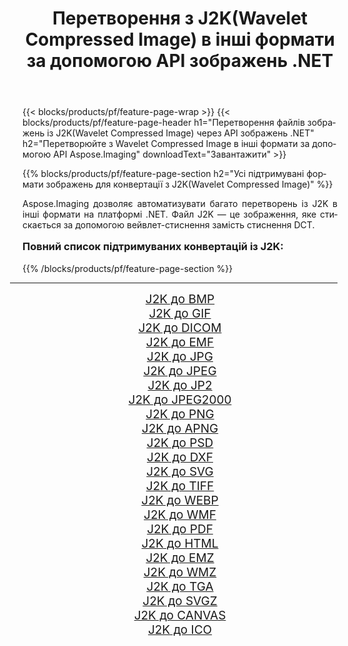 ﻿---
title: Перетворення з J2K(Wavelet Compressed Image) в інші формати за допомогою API зображень .NET 
weight: 3920
url: /uk/net/conversion/from/j2k/ 
lang: uk
langdirlevel: 2
locales: zh-hans,ja,it,ru,de,es,fr,nl,id,lt,pl,pt,vi,tr,ko,zh-hant,ar,hi,th,sv,cs,uk,he
description: За допомогою Aspose.Imaging ви можете легко конвертувати з J2K(Wavelet Compressed Image) в інші формати
---

{{< blocks/products/pf/feature-page-wrap >}}
{{< blocks/products/pf/feature-page-header h1="Перетворення файлів зображень із J2K(Wavelet Compressed Image) через API зображень .NET" h2="Перетворюйте з Wavelet Compressed Image в інші формати за допомогою API Aspose.Imaging" downloadText="Завантажити" >}}


{{% blocks/products/pf/feature-page-section  h2="Усі підтримувані формати зображень для конвертації з J2K(Wavelet Compressed Image)" %}}
<p align=justify>Aspose.Imaging дозволяє автоматизувати багато перетворень із J2K в інші формати на платформі .NET. Файл J2K — це зображення, яке стискається за допомогою вейвлет-стиснення замість стиснення DCT.</p>
<h3 style="margin-top:16px;">
Повний список підтримуваних конвертацій із J2K:
</h3>
{{% /blocks/products/pf/feature-page-section %}}
<div class="container-fluid productfamilypage bg-gray">
    <div class="convertypes bg-gray agp-content section">
        <div class="container">
		<hr style="margin-left:-20px;"/>
		<div class="row other-converters" style="gap: 10px;font-size: 19px;text-align:center;">
		    <div class='col-md-3 other-converter remove-lp remove-rp'><a href="/imaging/uk/net/conversion/j2k-to-bmp/" style="padding:15px;">J2K до BMP</a></div><div class='col-md-3 other-converter remove-lp remove-rp'><a href="/imaging/uk/net/conversion/j2k-to-gif/" style="padding:15px;">J2K до GIF</a></div><div class='col-md-3 other-converter remove-lp remove-rp'><a href="/imaging/uk/net/conversion/j2k-to-dicom/" style="padding:15px;">J2K до DICOM</a></div><div class='col-md-3 other-converter remove-lp remove-rp'><a href="/imaging/uk/net/conversion/j2k-to-emf/" style="padding:15px;">J2K до EMF</a></div><div class='col-md-3 other-converter remove-lp remove-rp'><a href="/imaging/uk/net/conversion/j2k-to-jpg/" style="padding:15px;">J2K до JPG</a></div><div class='col-md-3 other-converter remove-lp remove-rp'><a href="/imaging/uk/net/conversion/j2k-to-jpeg/" style="padding:15px;">J2K до JPEG</a></div><div class='col-md-3 other-converter remove-lp remove-rp'><a href="/imaging/uk/net/conversion/j2k-to-jp2/" style="padding:15px;">J2K до JP2</a></div><div class='col-md-3 other-converter remove-lp remove-rp'><a href="/imaging/uk/net/conversion/j2k-to-jpeg2000/" style="padding:15px;">J2K до JPEG2000</a></div><div class='col-md-3 other-converter remove-lp remove-rp'><a href="/imaging/uk/net/conversion/j2k-to-png/" style="padding:15px;">J2K до PNG</a></div><div class='col-md-3 other-converter remove-lp remove-rp'><a href="/imaging/uk/net/conversion/j2k-to-apng/" style="padding:15px;">J2K до APNG</a></div><div class='col-md-3 other-converter remove-lp remove-rp'><a href="/imaging/uk/net/conversion/j2k-to-psd/" style="padding:15px;">J2K до PSD</a></div><div class='col-md-3 other-converter remove-lp remove-rp'><a href="/imaging/uk/net/conversion/j2k-to-dxf/" style="padding:15px;">J2K до DXF</a></div><div class='col-md-3 other-converter remove-lp remove-rp'><a href="/imaging/uk/net/conversion/j2k-to-svg/" style="padding:15px;">J2K до SVG</a></div><div class='col-md-3 other-converter remove-lp remove-rp'><a href="/imaging/uk/net/conversion/j2k-to-tiff/" style="padding:15px;">J2K до TIFF</a></div><div class='col-md-3 other-converter remove-lp remove-rp'><a href="/imaging/uk/net/conversion/j2k-to-webp/" style="padding:15px;">J2K до WEBP</a></div><div class='col-md-3 other-converter remove-lp remove-rp'><a href="/imaging/uk/net/conversion/j2k-to-wmf/" style="padding:15px;">J2K до WMF</a></div><div class='col-md-3 other-converter remove-lp remove-rp'><a href="/imaging/uk/net/conversion/j2k-to-pdf/" style="padding:15px;">J2K до PDF</a></div><div class='col-md-3 other-converter remove-lp remove-rp'><a href="/imaging/uk/net/conversion/j2k-to-html/" style="padding:15px;">J2K до HTML</a></div><div class='col-md-3 other-converter remove-lp remove-rp'><a href="/imaging/uk/net/conversion/j2k-to-emz/" style="padding:15px;">J2K до EMZ</a></div><div class='col-md-3 other-converter remove-lp remove-rp'><a href="/imaging/uk/net/conversion/j2k-to-wmz/" style="padding:15px;">J2K до WMZ</a></div><div class='col-md-3 other-converter remove-lp remove-rp'><a href="/imaging/uk/net/conversion/j2k-to-tga/" style="padding:15px;">J2K до TGA</a></div><div class='col-md-3 other-converter remove-lp remove-rp'><a href="/imaging/uk/net/conversion/j2k-to-svgz/" style="padding:15px;">J2K до SVGZ</a></div><div class='col-md-3 other-converter remove-lp remove-rp'><a href="/imaging/uk/net/conversion/j2k-to-canvas/" style="padding:15px;">J2K до CANVAS</a></div><div class='col-md-3 other-converter remove-lp remove-rp'><a href="/imaging/uk/net/conversion/j2k-to-ico/" style="padding:15px;">J2K до ICO</a></div>
                </div>
        </div>
    </div>
</div>
<br/>

